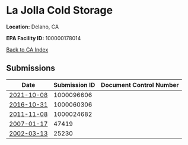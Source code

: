 # La Jolla Cold Storage

**Location:** Delano, CA

**EPA Facility ID:** 100000178014

[Back to CA Index](../../index.md)

## Submissions

| Date | Submission ID | Document Control Number |
|------|--------------|-------------------------|
| [2021-10-08](submissions/1000096606.md) | 1000096606 |  |
| [2016-10-31](submissions/1000060306.md) | 1000060306 |  |
| [2011-11-08](submissions/1000024682.md) | 1000024682 |  |
| [2007-01-17](submissions/47419.md) | 47419 |  |
| [2002-03-13](submissions/25230.md) | 25230 |  |
